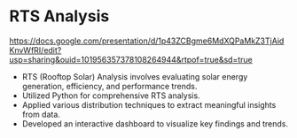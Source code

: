 # RTS Analysis

https://docs.google.com/presentation/d/1p43ZCBgme6MdXQPaMkZ3TjAidKnvWfRI/edit?usp=sharing&ouid=101956357378108264944&rtpof=true&sd=true

- RTS (Rooftop Solar) Analysis involves evaluating solar energy generation, efficiency, and performance trends.
- Utilized Python for comprehensive RTS analysis.
- Applied various distribution techniques to extract meaningful insights from data.
- Developed an interactive dashboard to visualize key findings and trends.
